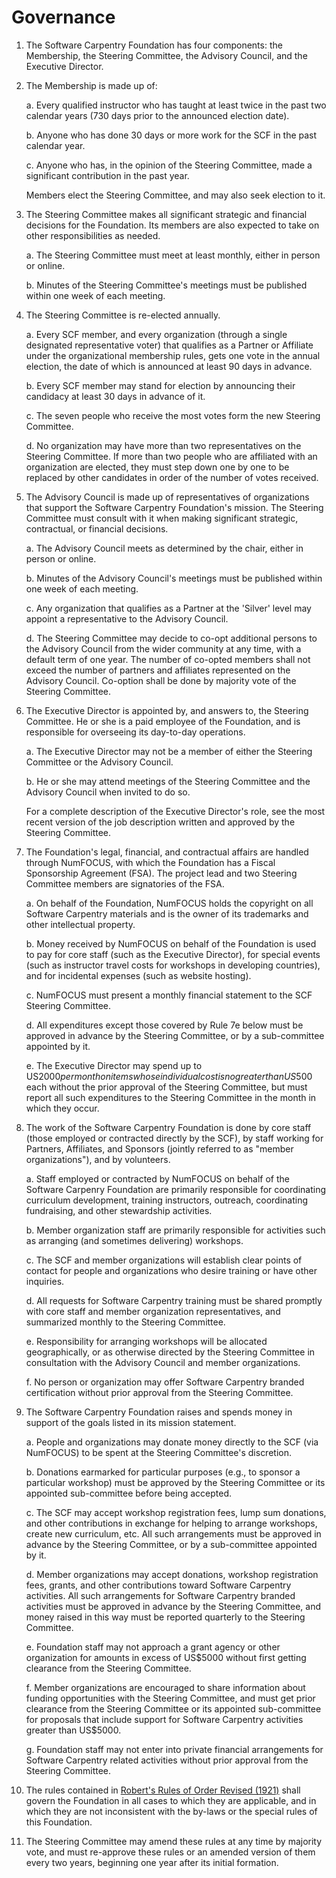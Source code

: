 Governance
==========

1.  <a name="foundation"></a> 
    The Software Carpentry Foundation has four components: the
    Membership, the Steering Committee, the Advisory Council, and the
    Executive Director.

2.  <a name="membership"></a>
    The Membership is made up of:

    a.  Every qualified instructor who has taught at least twice in the
        past two calendar years (730 days prior to the announced election date).

    b.  Anyone who has done 30 days or more work for the SCF in the past
        calendar year.

    c.  Anyone who has, in the opinion of the Steering Committee, made
        a significant contribution in the past year.

    Members elect the Steering Committee, and may also seek election to
    it.

3.  <a name="steering-committee-roles"></a>
    The Steering Committee makes all significant strategic and
    financial decisions for the Foundation.  Its members are also
    expected to take on other responsibilities as needed.

    a.  The Steering Committee must meet at least monthly, either in person or
        online.

    b.  Minutes of the Steering Committee's meetings must be published
        within one week of each meeting.

4.  <a name="steering-committee-elections"></a>
    The Steering Committee is re-elected annually.

    a.  Every SCF member, and every organization (through a single designated representative voter) that qualifies as a
        Partner or Affiliate under the organizational membership
        rules, gets one vote in the annual election, the date of which
        is announced at least 90 days in advance.

    b.  Every SCF member may stand for election by announcing their
        candidacy at least 30 days in advance of it.

    c.  The seven people who receive the most votes form the new
        Steering Committee.

    d.  No organization may have more than two representatives on the
        Steering Committee.  If more than two people who are
        affiliated with an organization are elected, they must step
        down one by one to be replaced by other candidates in order of
        the number of votes received.

5.  <a name="advisory-council">
    The Advisory Council is made up of representatives of organizations
    that support the Software Carpentry Foundation's mission.  The
    Steering Committee must consult with it when making significant
    strategic, contractual, or financial decisions.

    a.  The Advisory Council meets as determined by the chair, either in person or online.

    b.  Minutes of the Advisory Council's meetings must be published
        within one week of each meeting.

    c.  Any organization that qualifies as a Partner at the 'Silver' level may appoint a representative to the Advisory Council.

    d.  The Steering Committee may decide to co-opt additional
        persons to the Advisory Council from the wider community at
        any time, with a default term of one year. The number of
        co-opted members shall not exceed the number of partners and
        affiliates represented on the Advisory Council. Co-option
        shall be done by majority vote of the Steering Committee.

5.  <a name="executive-director">
    The Executive Director is appointed by, and answers to, the
    Steering Committee.  He or she is a paid employee of the
    Foundation, and is responsible for overseeing its day-to-day
    operations.

    a.  The Executive Director may not be a member of either the
        Steering Committee or the Advisory Council.

    b.  He or she may attend meetings of the Steering Committee and
        the Advisory Council when invited to do so.

    For a complete description of the Executive Director's role, see
    the most recent version of the job description written and approved
    by the Steering Committee.

7.  <a name="numfocus">
    The Foundation's legal, financial, and contractual affairs are
    handled through NumFOCUS, with which the Foundation has a Fiscal
    Sponsorship Agreement (FSA).  The project lead and two Steering
    Committee members are signatories of the FSA.

    a.  On behalf of the Foundation, NumFOCUS holds the copyright on
        all Software Carpentry materials and is the owner of its
        trademarks and other intellectual property.

    b.  Money received by NumFOCUS on behalf of the Foundation is used
        to pay for core staff (such as the Executive Director), for
        special events (such as instructor travel costs for workshops
        in developing countries), and for incidental expenses (such as
        website hosting).

    c.  NumFOCUS must present a monthly financial statement to the SCF
        Steering Committee.

    d.  All expenditures except those covered by Rule 7e below must be
        approved in advance by the Steering Committee, or by a
        sub-committee appointed by it.

    e.  The Executive Director may spend up to US$2000 per month on
        items whose individual cost is no greater than US$500 each
        without the prior approval of the Steering Committee, but must
        report all such expenditures to the Steering Committee in the
        month in which they occur.

8.  <a name="staff"></a>
    The work of the Software Carpentry Foundation is done by core
    staff (those employed or contracted directly by the SCF), by staff
    working for Partners, Affiliates, and Sponsors (jointly referred
    to as "member organizations"), and by volunteers.

    a.  Staff employed or contracted by NumFOCUS on behalf of the
        Software Carpenry Foundation are primarily responsible for
        coordinating curriculum development, training instructors,
        outreach, coordinating fundraising, and other stewardship
        activities.

    b.  Member organization staff are primarily responsible for
        activities such as arranging (and sometimes delivering)
        workshops.

    c.  The SCF and member organizations will establish clear points
        of contact for people and organizations who desire training or
        have other inquiries.

    d.  All requests for Software Carpentry training must be shared
        promptly with core staff and member organization
        representatives, and summarized monthly to the Steering
        Committee.

    e.  Responsibility for arranging workshops will be allocated
        geographically, or as otherwise directed by the Steering
        Committee in consultation with the Advisory Council and member
        organizations.

    f.  No person or organization may offer Software Carpentry branded
        certification without prior approval from the Steering
        Committee.

9.  <a name="fundraising">
    The Software Carpentry Foundation raises and spends money in
    support of the goals listed in its mission statement.

    a.  People and organizations may donate money directly to the SCF
        (via NumFOCUS) to be spent at the Steering Committee's
        discretion.

    b.  Donations earmarked for particular purposes (e.g., to sponsor
        a particular workshop) must be approved by the Steering
        Committee or its appointed sub-committee before being
        accepted.

    c.  The SCF may accept workshop registration fees, lump sum
        donations, and other contributions in exchange for helping to
        arrange workshops, create new curriculum, etc.  All such
        arrangements must be approved in advance by the Steering
        Committee, or by a sub-committee appointed by it.

    d.  Member organizations may accept donations, workshop
        registration fees, grants, and other contributions toward
        Software Carpentry activities.  All such arrangements for
        Software Carpentry branded activities must be approved in
        advance by the Steering Committee, and money raised in this
        way must be reported quarterly to the Steering Committee.
   
    e.  Foundation staff may not approach a grant agency or other
        organization for amounts in excess of US$5000 without first
        getting clearance from the Steering Committee.

    f.  Member organizations are encouraged to share information about
        funding opportunities with the Steering Committee, and must
        get prior clearance from the Steering Committee or its
        appointed sub-committee for proposals that include support for
        Software Carpentry activities greater than US$5000.

    g.  Foundation staff may not enter into private financial
        arrangements for Software Carpentry related activities without
        prior approval from the Steering Committee.

10. <a name="rules-of-order"></a>
    The rules contained in [Robert's Rules of Order Revised
    (1921)][RRoO] shall govern the Foundation in all cases to which
    they are applicable, and in which they are not inconsistent with
    the by-laws or the special rules of this Foundation.

11. <a name="amendment"></a>
    The Steering Committee may amend these rules at any time by
    majority vote, and must re-approve these rules or an amended
    version of them every two years, beginning one year after its
    initial formation.

[RRoO]: https://archive.org/details/Robertsrulesofor00robe_201303
